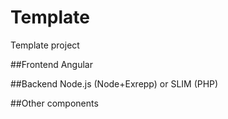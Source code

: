 # Template
Template project

##Frontend
Angular

##Backend
Node.js (Node+Exrepp)
or
SLIM (PHP)

##Other components
